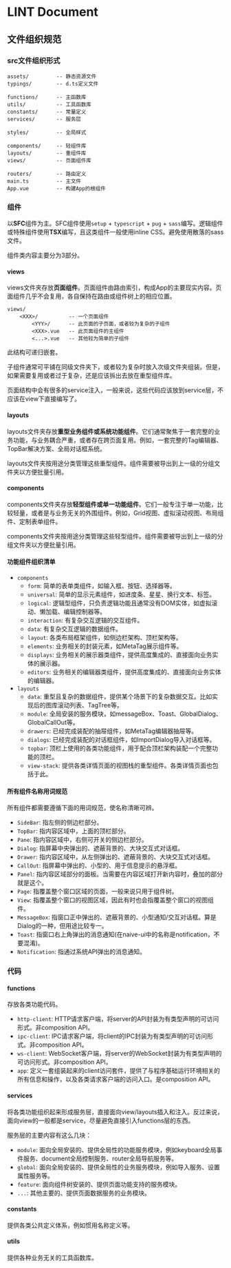 # LINT Document

## 文件组织规范

### src文件组织形式
```
assets/			-- 静态资源文件
typings/		-- d.ts定义文件

functions/      -- 主函数库
utils/          -- 工具函数库
constants/      -- 常量定义
services/       -- 服务层

styles/			-- 全局样式

components/		-- 轻组件库
layouts/		-- 重组件库
views/			-- 页面组件库

routers/		-- 路由定义
main.ts			-- 主文件
App.vue			-- 构建App的根组件
```

### 组件
以**SFC**组件为主。SFC组件使用`setup` + `typescript` + `pug` + `sass`编写。逻辑组件或特殊组件使用**TSX**编写，且这类组件一般使用inline CSS。避免使用散落的sass文件。

组件类内容主要分为3部分。

#### views
views文件夹存放**页面组件**。页面组件由路由索引，构成App的主要现实内容。页面组件几乎不会复用，各自保持在路由或组件树上的相应位置。
```
views/
    <XXX>/          -- 一个页面组件
        <YYY>/      -- 此页面的子页面，或者较为复杂的子组件
        <XXX>.vue   -- 此页面组件的主组件
        <...>.vue   -- 其他较为简单的子组件
```
此结构可递归嵌套。

子组件通常可平铺在同级文件夹下，或者较为复杂时放入次级文件夹组装。但是，如果需要复用或者过于复杂，还是应该拆出去放在重型组件库。

页面结构中会有很多的service注入，一般来说，这些代码应该放到service层，不应该在view下直接编写了。

#### layouts
layouts文件夹存放**重型业务组件或系统功能组件**。它们通常聚焦于一套完整的业务功能，与业务耦合严重，或者存在跨页面复用。例如，一套完整的Tag编辑器、TopBar解决方案、全局对话框系统。

layouts文件夹按用途分类管理这些重型组件。组件需要被导出到上一级的分组文件夹以方便批量引用。

#### components
components文件夹存放**轻型组件或单一功能组件**。它们一般专注于单一功能，比较轻量，或者是与业务无关的外围组件。例如，Grid视图、虚拟滚动视图、布局组件、定制表单组件。

components文件夹按用途分类管理这些轻型组件。组件需要被导出到上一级的分组文件夹以方便批量引用。

#### 功能组件组织清单
* `components`
    * `form`: 简单的表单类组件，如输入框、按钮、选择器等。
    * `universal`: 简单的显示元素组件，如进度条、星星、换行文本、标签。
    * `logical`: 逻辑型组件，只负责逻辑功能且通常没有DOM实体，如虚拟滚动、懒加载、编辑控制器等。
    * `interaction`: 有复杂交互逻辑的交互组件。 
    * `data`: 有复杂交互逻辑的数据组件。 
    * `layout`: 各类布局框架组件，如侧边栏架构、顶栏架构等。
    * `elements`: 业务相关的封装元素，如MetaTag展示组件等。
    * `displays`: 业务相关的展示器类组件，提供高度集成的、直接面向业务实体的展示器。
    * `editors`: 业务相关的编辑器类组件，提供高度集成的、直接面向业务实体的编辑器。
* `layouts`
    * `data`: 重型且复杂的数据组件，提供某个场景下的复杂数据交互。比如实现后的图库滚动列表、TagTree等。
    * `module`: 全局安装的服务模块，如messageBox、Toast、GlobalDialog、GlobalCallOut等。
    * `drawers`: 已经完成装配的抽屉组件，如MetaTag编辑器抽屉等。
    * `dialogs`: 已经完成装配的对话框组件，如ImportDialog导入对话框等。
    * `topbar`: 顶栏上使用的各类功能组件，用于配合顶栏架构装配一个完整功能的顶栏。
    * `view-stack`: 提供各类详情页面的视图栈的重型组件。各类详情页面也包括于此。

#### 所有组件名称用词规范
所有组件都需要遵循下面的用词规范，使名称清晰可辨。
* `SideBar`: 指左侧的侧边栏部分。
* `TopBar`: 指内容区域中，上面的顶栏部分。
* `Pane`: 指内容区域中，右侧可开关的侧边栏部分。
* `Dialog`: 指屏幕中央弹出的、遮蔽背景的、大块交互式对话框。
* `Drawer`: 指内容区域中，从左侧弹出的、遮蔽背景的、大块交互式对话框。
* `CallOut`: 指屏幕中弹出的、小型的、用于信息提示的悬浮框。
* `Panel`: 指内容区域部分的面板。当需要在内容区域打开新内容时，叠加的部分就是这个。
* `Page`: 指覆盖整个窗口区域的页面，一般来说只用于组件树。
* `View`: 指覆盖整个窗口的视图区域，因此有时也会指覆盖整个窗口的视图组件。
* `MessageBox`: 指窗口正中弹出的、遮蔽背景的、小型通知/交互对话框。算是Dialog的一种，但用途比较专一。
* `Toast`: 指窗口右上角弹出的消息通知(在naive-ui中的名称是notification，不要混淆)。
* `Notification`: 指通过系统API弹出的消息通知。

### 代码
#### functions
存放各类功能代码。
* `http-client`: HTTP请求客户端，将server的API封装为有类型声明的可访问形式。非composition API。
* `ipc-client`: IPC请求客户端，将client的IPC封装为有类型声明的可访问形式。非composition API。
* `ws-client`: WebSocket客户端，将server的WebSocket封装为有类型声明的可访问形式。非composition API。
* `app`: 定义一套组装起来的client访问套件，提供了与程序基础运行环境相关的所有信息和操作，以及各类请求客户端的访问入口。是composition API。

#### services
将各类功能组织起来形成服务层，直接面向view/layouts插入和注入。反过来说，面向view的一般都是service，尽量避免直接引入functions层的东西。

服务层的主要内容有这么几块：
* `module`: 面向全局安装的、提供全局性的功能服务模块，例如keyboard全局事件服务、document全局控制服务、router全局导航服务等。
* `global`: 面向全局安装的、提供全局性的业务服务模块，例如导入服务、设置属性服务等。
* `feature`: 面向组件树安装的、提供页面功能支持的服务模块。
* `...`: 其他主要的、提供页面数据服务的业务模块。

#### constants
提供各类公共定义体系，例如惯用名称定义等。

#### utils
提供各种业务无关的工具函数库。
